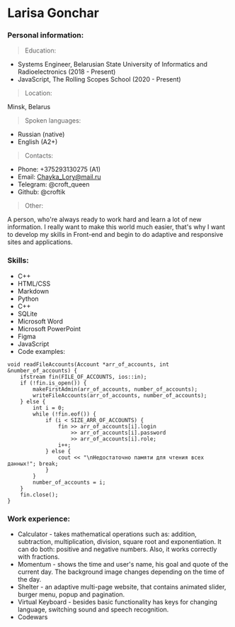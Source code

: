# Larisa Gonchar
### __Personal information:__
>Education:

- Systems Engineer, Belarusian State University of Informatics and Radioelectronics (2018 - Present)
- JavaScript, The Rolling Scopes School (2020 - Present)
>Location:

Minsk, Belarus
>Spoken languages:

- Russian (native) 
- English (A2+)
>Contacts:
- Phone: +375293130275 (A1)
- Email: Chayka_Lory@mail.ru
- Telegram: @croft_queen
- Github: @croftik
>Other:

A person, who're always ready to work hard and learn a lot of new information. 
I really want to make this world much easier, that's why I want to develop my skills in Front-end and begin to do adaptive and responsive sites and applications.

### __Skills:__

- C++
- HTML/CSS
- Markdown
- Python
- C++
- SQLite
- Microsoft Word
- Microsoft PowerPoint
- Figma
- JavaScript
- Code examples:
```
void readFileAccounts(Account *arr_of_accounts, int &number_of_accounts) {
	ifstream fin(FILE_OF_ACCOUNTS, ios::in);
	if (!fin.is_open()) {
		makeFirstAdmin(arr_of_accounts, number_of_accounts);
		writeFileAccounts(arr_of_accounts, number_of_accounts);
	} else {
		int i = 0;
		while (!fin.eof()) {
			if (i < SIZE_ARR_OF_ACCOUNTS) {
				fin >> arr_of_accounts[i].login
					>> arr_of_accounts[i].password
					>> arr_of_accounts[i].role;
				i++;
			} else {
				cout << "\nНедостаточно памяти для чтения всех данных!"; break;
			}
		}
		number_of_accounts = i;
	}
    fin.close();
}
```


### __Work experience:__

- Calculator - takes mathematical operations such as: addition, subtraction, multiplication, division, square root and exponentiation. It can do both: positive and negative numbers. Also, it works correctly with fractions.
- Momentum - shows the time and user's name, his goal and quote of the current day. The background image changes depending on the time of the day.
- Shelter - an adaptive multi-page website, that contains animated slider, burger menu, popup and pagination.
- Virtual Keyboard - besides basic functionality has keys for changing language, switching sound and speech recognition.
- Codewars
